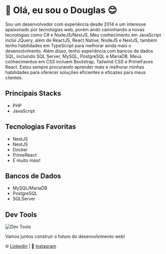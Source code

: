# 👋 Olá, eu sou o Douglas 😊
Sou um desenvolvedor com experiência desde 2014 e um interesse apaixonado por tecnologias web, porém ando caminhando a novas tecnologias como C# e NodeJS/NestJS. Meu conhecimento em JavaScript inclui JQuery, além de ReactJS, React Native, NodeJS e NestJS, também tenho habilidades em TypeScript para melhorar ainda mais o desenvolvimento. Além disso, tenho experiência com bancos de dados SQL, incluindo SQL Server, MySQL, PostgreSQL e MariaDB. Meus conhecimentos em CSS incluem Bootstrap, Tailwind CSS e PrimeFaces React. Estou sempre procurando aprender mais e melhorar minhas habilidades para oferecer soluções eficientes e eficazes para meus clientes. 

## Principais Stacks
- PHP
- JavaScript

## Tecnologias Favoritas
- NextJS
- NestJS
- Docker
- PrimeReact
- E muito mais!

## Bancos de Dados
- MySQL/MariaDB
- PostgreSQL
- SQLServer

## Dev Tools
![Dev Tools](https://skillicons.dev/icons?i=docker,git,mysql,linux,postman,redux,styledcomponents,vscode,gcp)

Vamos juntos construir o futuro do desenvolvimento web!

🌐 [Linkedin](https://www.linkedin.com/in/douglasdev/) | 📧 [Instagram](https://www.instagram.com/douglasb20/)


